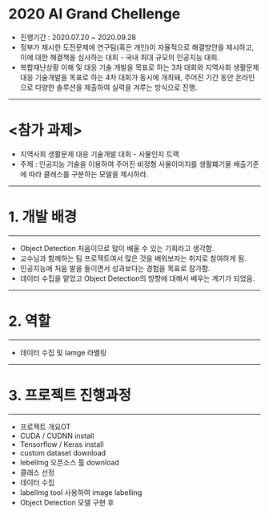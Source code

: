 # 2020 AI Grand Chellenge 
- 진행기간 : 2020.07.20 ~ 2020.09.28
- 정부가 제시한 도전문제에 연구팀(혹은 개인)이 자율적으로 해결방안을 제시하고, 이에 대한 해결책을 심사하는 대회 - 국내 최대 규모의 인공지능 대회.
- 복합재난상황 이해 및 대응 기술 개발을 목표로 하는 3차 대회와 지역사회 생활문제 대응 기술개발을 목표로 하는 4차 대회가 동시에 개최돼, 주어진 기간 동안 온라인으로 다양한 솔루션을 제출하여 실력을 겨루는 방식으로 진행.
---
# <참가 과제>
- 지역사회 생활문제 대응 기술개발 대회 - 사물인지 트랙
- 주제 : 인공지능 기술을 이용하여 주어진 비정형 사물이미지를 생활폐기물 배출기준에 따라 클래스를 구분하는 모델을 제시하라.
---
# 1. 개발 배경
---
- Object Detection 처음이므로 많이 배울 수 있는 기회라고 생각함.
- 교수님과 함께하는 팀 프로젝트여서 많은 것을 배워보자는 취지로 참여하게 됨.
- 인공지능에 처음 발을 들이면서 성과보다는 경험을 목표로 참가함.
- 데이터 수집을 맡았고 Object Detection의 방향에 대해서 배우는 계기가 되었음.
---
# 2. 역할
---
- 데이터 수집 및 Iamge 라벨링
---
# 3. 프로젝트 진행과정
---
- 프로젝트 개요OT
- CUDA / CUDNN install
- Tensorflow / Keras install
- custom dataset download
- lebelImg 오픈소스 툴 download
- 클래스 선정
- 데이터 수집
- labelImg tool 사용하여 image labelling
- Object Detection 모델 구현 후 
